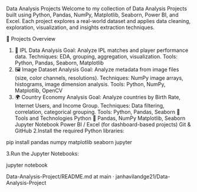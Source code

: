 Data Analysis Projects
Welcome to my collection of Data Analysis Projects built using Python, Pandas, NumPy, Matplotlib, Seaborn, Power BI, and Excel. Each project explores a real-world dataset and applies data cleaning, exploration, visualization, and insights extraction techniques.

🧠 Projects Overview
1. 📁 IPL Data Analysis
Goal: Analyze IPL matches and player performance data.
Techniques: EDA, grouping, aggregation, visualization.
Tools: Python, Pandas, Seaborn, Matplotlib
2. 🖼️ Image Dataset Analysis
Goal: Analyze metadata from image files (size, color channels, resolutions).
Techniques: NumPy image arrays, histograms, image dimension analysis.
Tools: Python, NumPy, Matplotlib, OpenCV
3. 🌍 Country Economy Analysis
Goal: Analyze countries by Birth Rate, Internet Users, and Income Group.
Techniques: Data filtering, correlation, categorical grouping.
Tools: Python, Pandas, Seaborn
🔧 Tools and Technologies
Python 🐍
Pandas, NumPy
Matplotlib, Seaborn
Jupyter Notebook
Power BI / Excel (for dashboard-based projects)
Git & GitHub
2.Install the required Python libraries:

pip install pandas numpy matplotlib seaborn jupyter

3.Run the Jupyter Notebooks:

jupyter notebook

Data-Analysis-Project/README.md at main · janhavilandge21/Data-Analysis-Project 
